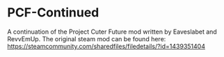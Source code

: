 # PCF-Continued
A continuation of the Project Cuter Future mod written by Eaveslabet and RevvEmUp.
The original steam mod can be found here: https://steamcommunity.com/sharedfiles/filedetails/?id=1439351404
